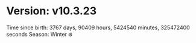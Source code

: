 # Version: v10.3.23
Time since birth: 3767 days, 90409 hours, 5424540 minutes, 325472400 seconds
Season: Winter ❄️
